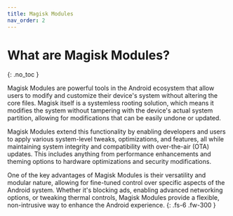 ```yaml
---
title: Magisk Modules
nav_order: 2
---
```


# What are Magisk Modules?
{: .no_toc }

Magisk Modules are powerful tools in the Android ecosystem that allow users to modify and customize their device's system without altering the core files. Magisk itself is a systemless rooting solution, which means it modifies the system without tampering with the device's actual system partition, allowing for modifications that can be easily undone or updated.

Magisk Modules extend this functionality by enabling developers and users to apply various system-level tweaks, optimizations, and features, all while maintaining system integrity and compatibility with over-the-air (OTA) updates. This includes anything from performance enhancements and theming options to hardware optimizations and security modifications.

One of the key advantages of Magisk Modules is their versatility and modular nature, allowing for fine-tuned control over specific aspects of the Android system. Whether it's blocking ads, enabling advanced networking options, or tweaking thermal controls, Magisk Modules provide a flexible, non-intrusive way to enhance the Android experience.
{: .fs-6 .fw-300 }
